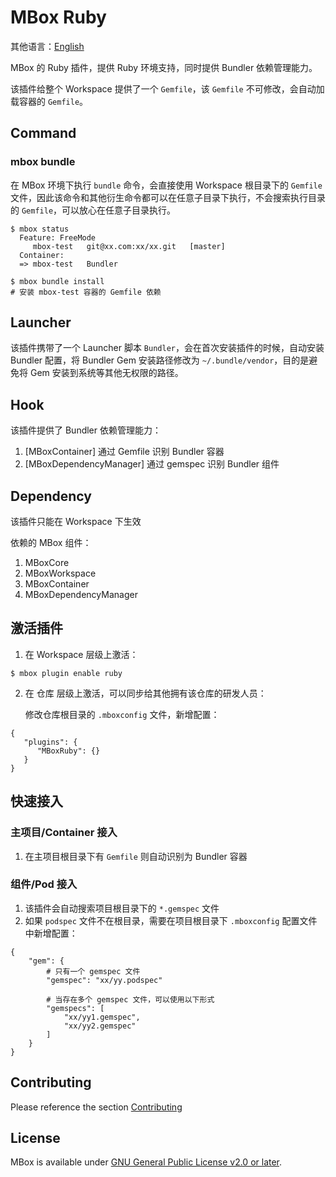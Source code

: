 # MBox Ruby

其他语言：[English](./README.md)

MBox 的 Ruby 插件，提供 Ruby 环境支持，同时提供 Bundler 依赖管理能力。

该插件给整个 Workspace 提供了一个 `Gemfile`，该 `Gemfile` 不可修改，会自动加载容器的 `Gemfile`。

## Command

### mbox bundle

在 MBox 环境下执行 `bundle` 命令，会直接使用 Workspace 根目录下的 `Gemfile` 文件，因此该命令和其他衍生命令都可以在任意子目录下执行，不会搜索执行目录的 `Gemfile`，可以放心在任意子目录执行。

```shell
$ mbox status
  Feature: FreeMode
     mbox-test   git@xx.com:xx/xx.git   [master]
  Container:
  => mbox-test   Bundler

$ mbox bundle install
# 安装 mbox-test 容器的 Gemfile 依赖
```

## Launcher

该插件携带了一个 Launcher 脚本 `Bundler`，会在首次安装插件的时候，自动安装 Bundler 配置，将 Bundler Gem 安装路径修改为 `~/.bundle/vendor`，目的是避免将 Gem 安装到系统等其他无权限的路径。

## Hook

该插件提供了 Bundler 依赖管理能力：

1. [MBoxContainer] 通过 Gemfile 识别 Bundler 容器
1. [MBoxDependencyManager] 通过 gemspec 识别 Bundler 组件

## Dependency

该插件只能在 Workspace 下生效

依赖的 MBox 组件：

1. MBoxCore
1. MBoxWorkspace
1. MBoxContainer
1. MBoxDependencyManager

## 激活插件

1. 在 Workspace 层级上激活：
```
$ mbox plugin enable ruby
```

2. 在 仓库 层级上激活，可以同步给其他拥有该仓库的研发人员：

   修改仓库根目录的 `.mboxconfig` 文件，新增配置：
```
{
   "plugins": {
      "MBoxRuby": {}
   }
}
```

## 快速接入

### 主项目/Container 接入

1. 在主项目根目录下有 `Gemfile` 则自动识别为 Bundler 容器

### 组件/Pod 接入

1. 该插件会自动搜索项目根目录下的 `*.gemspec` 文件
1. 如果 `podspec` 文件不在根目录，需要在项目根目录下 `.mboxconfig` 配置文件中新增配置：

```
{
    "gem": {
        # 只有一个 gemspec 文件
        "gemspec": "xx/yy.podspec"

        # 当存在多个 gemspec 文件，可以使用以下形式
        "gemspecs": [
            "xx/yy1.gemspec",
            "xx/yy2.gemspec"
        ]
    }
}
```

## Contributing
Please reference the section [Contributing](https://github.com/MBoxPlus/mbox#contributing)

## License
MBox is available under [GNU General Public License v2.0 or later](./LICENSE).
